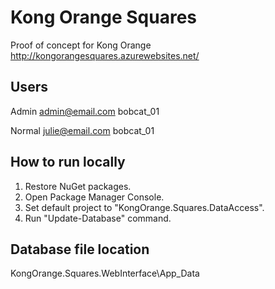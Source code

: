 # Kong Orange Squares

Proof of concept for Kong Orange
http://kongorangesquares.azurewebsites.net/

## Users
Admin
admin@email.com
bobcat_01

Normal
julie@email.com
bobcat_01

## How to run locally
1. Restore NuGet packages.
2. Open Package Manager Console.
3. Set default project to "KongOrange.Squares.DataAccess".
4. Run "Update-Database" command.

## Database file location
KongOrange.Squares.WebInterface\App_Data
